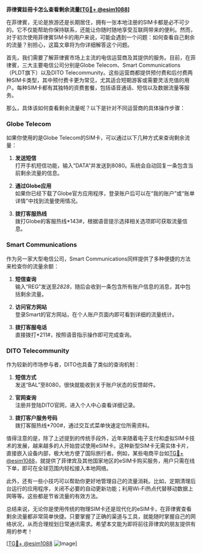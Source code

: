 **菲律賓註冊卡怎么查看剩余流量[[TG💪+ @esim1088](https://t.me/s/esim1088)]**

在菲律賓，无论是旅游还是长期居住，拥有一张本地注册的SIM卡都是必不可少的。它不仅能帮助你保持联系，还能让你随时随地享受互联网带来的便利。然而，对于初次使用菲律賓SIM卡的用户来说，可能会遇到一个问题：如何查看自己剩余的流量？别担心，这篇文章将为你详细解答这个问题。

首先，我们需要了解菲律賓市场上主流的电信运营商及其提供的服务。目前，在菲律賓，三大主要电信公司分别是Globe Telecom、Smart Communications（PLDT旗下）以及DITO Telecommunity。这些运营商都提供预付费和后付费两种SIM卡类型，其中预付费卡更为常见，尤其适合短期游客或需要灵活充值的用户。每种SIM卡都有其独特的资费套餐，包括语音通话、短信以及数据流量等服务。

那么，具体该如何查看剩余流量呢？以下是针对不同运营商的具体操作步骤：

### Globe Telecom

如果你使用的是Globe Telecom的SIM卡，可以通过以下几种方式来查询剩余流量：

1. **发送短信**  
   打开手机短信功能，输入“DATA”并发送到8080。系统会自动回复一条包含当前剩余流量的信息。
   
2. **通过Globe应用**  
   如果你已经下载了Globe官方应用程序，登录账户后可以在“我的账户”或“账单详情”中找到流量使用情况。

3. **拨打客服热线**  
   拨打Globe的客服热线*143#，根据语音提示选择相关选项即可获取流量信息。

### Smart Communications

作为另一家大型电信公司，Smart Communications同样提供了多种便捷的方法来检查你的流量余额：

1. **短信查询**  
   输入“REG”发送至*2828*，随后会收到一条包含所有账户信息的消息，其中包括剩余流量。

2. **访问官方网站**  
   登录Smart的官方网站，在个人账户页面内即可看到详细的流量统计。

3. **拨打客服电话**  
   直接拨打*211#，按照语音指示操作即可完成查询。

### DITO Telecommunity

作为较新的市场参与者，DITO也具备了类似的查询机制：

1. **短信方式**  
   发送“BAL”至8080，很快就能收到关于账户状态的反馈邮件。

2. **官网查询**  
   注册并登陆DITO官网，进入个人中心查看详细记录。

3. **拨打客户服务号码**  
   拨打客服热线*700#，通过交互式菜单快速定位所需资料。

值得注意的是，除了上述提到的传统手段外，近年来随着电子支付和虚拟SIM卡技术的发展，越来越多的人开始尝试使用eSIM卡。这种新型SIM卡无需实体卡片，直接嵌入设备内部，极大地方便了国际旅行者。例如，某些电商平台如[TG💪+ @esim1088](https://t.me/s/esim1088)，就提供了菲律宾及其他国家地区的eSIM卡购买服务，用户只需在线下单，即可在全球范围内轻松接入本地网络。

此外，还有一些小技巧可以帮助你更好地管理自己的流量消耗。比如，定期清理后台运行的应用程序，关闭不必要的自动更新功能；利用Wi-Fi热点代替移动数据上网等等。这些都是节省流量的有效方法。

总结来说，无论你是使用传统的物理SIM卡还是现代化的eSIM卡，在菲律賓查看剩余流量都非常简单快捷。只要掌握了正确的渠道与工具，就能随时掌握自己的网络状况，从而合理规划日常通讯需求。希望本文能为即将前往菲律宾的朋友提供有用的参考！

[[TG💪+ @esim1088](https://t.me/s/esim1088) ![Image](https://i.postimg.cc/4NQfJmqS/Snipaste-2025-05-13-00-14-12.png)]